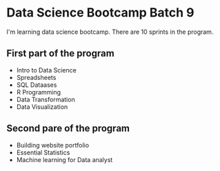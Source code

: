 # Data Science Bootcamp Batch 9

I'm learning data science bootcamp. There are 10 sprints in the program.

## First part of the program

- Intro to Data Science
- Spreadsheets
- SQL Dataases
- R Programming
- Data Transformation
- Data Visualization

## Second pare of the program

- Building website portfolio
- Essential Statistics
- Machine learning for Data analyst
